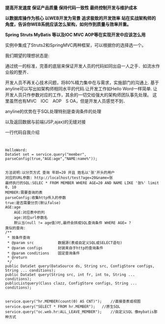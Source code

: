 **提高开发速度 保证产品质量 保持代码一致性 最终控制开发与维护成本**

**以数据库操作为核心 以WEB开发为背景 追求极致的开发效率**
**站在实战架构师的角度，告诉你WEB系统应该怎么架构，如何作到质量与效率并重。**

**Spring Struts MyBatis 等以及IOC MVC AOP等在实现开发中应该怎么用**

实例中集成了Struts2和SpringMVC两种框架，可以根据你的选择选一个。


我们期望的理想状态是:

通过统一的标准，完善的底层来保证开发人员的代码如同出自一人之手．如流水作业般的整齐．

开发人员不再关心技术问题，将80%精力集中在与需求，实施部门的沟通上.
基于anyline可以写出如架构师相同水平的代码.让开发工作如Hello Word一样简单.
让开发人员只作参数对应的工作，其余的一切交给强大的架构师团队事先处理。
这里虽然也有MVC　IOC　AOP　S OA，但是开发人员感觉不到．

anyline的优势在于SQL处理特别是查询条件的处理

以及返回数据与前端(JSP,ajax)的无缝对接

一行代码自我介绍
```


HelloWord:
DataSet set = service.query("member", parseConfig(true,"AGE:age","NAME:name%"));


方法说明:以分页方式 查询 年龄=20 并且 姓名以'张'开头的用户
对应的URL参数: http://localhost/test?age=20&name=张 
最终执行的SQL:SELEC * FROM MEMBER WHERE AGE=20 AND NAME LIKE '张%' limit 0, 10
MEMBER:需要查询的表
parseConfig:收集http传入的参数
true:是否需要分页(默认false)
AGE:age
	AGE:对应表中的列 
	age:对应url参数名 
	默认当(null != age值)时,最终会拼成SQL查询条件 WHERE AGE= ?
类似的查询:
/**
 * 按条件查询
 * @param src           数据源(表或自定义SQL或SELECT语句)
 * @param configs       封装来自于http的查询条件
 * @param conditions    固定查询条件
 * @return
 */
public DataSet query(DataSource ds, String src, ConfigStore configs, String ... conditions);
public DataSet query(String src, int fr, int to, String ... conditions);
publicListquery(Class clazz, ConfigStore configs, String ... conditions);


service.query("hr.MEMBER(count(0) AS CNT)");	//直接查表或视图
service.query("SELECT * FROM hr.MEMBER");	//原生SQL
service.query("oc.web.hr:ALL_LEAVE_MEMBER");	//自定义SQL 像mybatis那种方式
```